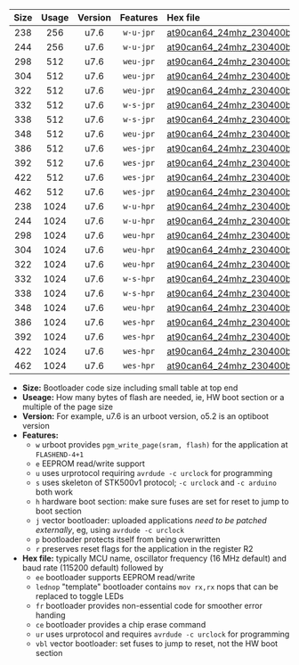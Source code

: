 |Size|Usage|Version|Features|Hex file|
|:-:|:-:|:-:|:-:|:--|
|238|256|u7.6|`w-u-jpr`|[at90can64_24mhz_230400bps_ur_vbl.hex](https://raw.githubusercontent.com/stefanrueger/urboot/main/at90can64_24mhz_230400bps_ur_vbl.hex)|
|244|256|u7.6|`w-u-jpr`|[at90can64_24mhz_230400bps_lednop_ur_vbl.hex](https://raw.githubusercontent.com/stefanrueger/urboot/main/at90can64_24mhz_230400bps_lednop_ur_vbl.hex)|
|298|512|u7.6|`weu-jpr`|[at90can64_24mhz_230400bps_ee_ur_vbl.hex](https://raw.githubusercontent.com/stefanrueger/urboot/main/at90can64_24mhz_230400bps_ee_ur_vbl.hex)|
|304|512|u7.6|`weu-jpr`|[at90can64_24mhz_230400bps_ee_lednop_ur_vbl.hex](https://raw.githubusercontent.com/stefanrueger/urboot/main/at90can64_24mhz_230400bps_ee_lednop_ur_vbl.hex)|
|322|512|u7.6|`weu-jpr`|[at90can64_24mhz_230400bps_ee_lednop_fr_ur_vbl.hex](https://raw.githubusercontent.com/stefanrueger/urboot/main/at90can64_24mhz_230400bps_ee_lednop_fr_ur_vbl.hex)|
|332|512|u7.6|`w-s-jpr`|[at90can64_24mhz_230400bps_vbl.hex](https://raw.githubusercontent.com/stefanrueger/urboot/main/at90can64_24mhz_230400bps_vbl.hex)|
|338|512|u7.6|`w-s-jpr`|[at90can64_24mhz_230400bps_lednop_vbl.hex](https://raw.githubusercontent.com/stefanrueger/urboot/main/at90can64_24mhz_230400bps_lednop_vbl.hex)|
|348|512|u7.6|`weu-jpr`|[at90can64_24mhz_230400bps_ee_lednop_fr_ce_ur_vbl.hex](https://raw.githubusercontent.com/stefanrueger/urboot/main/at90can64_24mhz_230400bps_ee_lednop_fr_ce_ur_vbl.hex)|
|386|512|u7.6|`wes-jpr`|[at90can64_24mhz_230400bps_ee_vbl.hex](https://raw.githubusercontent.com/stefanrueger/urboot/main/at90can64_24mhz_230400bps_ee_vbl.hex)|
|392|512|u7.6|`wes-jpr`|[at90can64_24mhz_230400bps_ee_lednop_vbl.hex](https://raw.githubusercontent.com/stefanrueger/urboot/main/at90can64_24mhz_230400bps_ee_lednop_vbl.hex)|
|422|512|u7.6|`wes-jpr`|[at90can64_24mhz_230400bps_ee_lednop_fr_vbl.hex](https://raw.githubusercontent.com/stefanrueger/urboot/main/at90can64_24mhz_230400bps_ee_lednop_fr_vbl.hex)|
|462|512|u7.6|`wes-jpr`|[at90can64_24mhz_230400bps_ee_lednop_fr_ce_vbl.hex](https://raw.githubusercontent.com/stefanrueger/urboot/main/at90can64_24mhz_230400bps_ee_lednop_fr_ce_vbl.hex)|
|238|1024|u7.6|`w-u-hpr`|[at90can64_24mhz_230400bps_ur.hex](https://raw.githubusercontent.com/stefanrueger/urboot/main/at90can64_24mhz_230400bps_ur.hex)|
|244|1024|u7.6|`w-u-hpr`|[at90can64_24mhz_230400bps_lednop_ur.hex](https://raw.githubusercontent.com/stefanrueger/urboot/main/at90can64_24mhz_230400bps_lednop_ur.hex)|
|298|1024|u7.6|`weu-hpr`|[at90can64_24mhz_230400bps_ee_ur.hex](https://raw.githubusercontent.com/stefanrueger/urboot/main/at90can64_24mhz_230400bps_ee_ur.hex)|
|304|1024|u7.6|`weu-hpr`|[at90can64_24mhz_230400bps_ee_lednop_ur.hex](https://raw.githubusercontent.com/stefanrueger/urboot/main/at90can64_24mhz_230400bps_ee_lednop_ur.hex)|
|322|1024|u7.6|`weu-hpr`|[at90can64_24mhz_230400bps_ee_lednop_fr_ur.hex](https://raw.githubusercontent.com/stefanrueger/urboot/main/at90can64_24mhz_230400bps_ee_lednop_fr_ur.hex)|
|332|1024|u7.6|`w-s-hpr`|[at90can64_24mhz_230400bps.hex](https://raw.githubusercontent.com/stefanrueger/urboot/main/at90can64_24mhz_230400bps.hex)|
|338|1024|u7.6|`w-s-hpr`|[at90can64_24mhz_230400bps_lednop.hex](https://raw.githubusercontent.com/stefanrueger/urboot/main/at90can64_24mhz_230400bps_lednop.hex)|
|348|1024|u7.6|`weu-hpr`|[at90can64_24mhz_230400bps_ee_lednop_fr_ce_ur.hex](https://raw.githubusercontent.com/stefanrueger/urboot/main/at90can64_24mhz_230400bps_ee_lednop_fr_ce_ur.hex)|
|386|1024|u7.6|`wes-hpr`|[at90can64_24mhz_230400bps_ee.hex](https://raw.githubusercontent.com/stefanrueger/urboot/main/at90can64_24mhz_230400bps_ee.hex)|
|392|1024|u7.6|`wes-hpr`|[at90can64_24mhz_230400bps_ee_lednop.hex](https://raw.githubusercontent.com/stefanrueger/urboot/main/at90can64_24mhz_230400bps_ee_lednop.hex)|
|422|1024|u7.6|`wes-hpr`|[at90can64_24mhz_230400bps_ee_lednop_fr.hex](https://raw.githubusercontent.com/stefanrueger/urboot/main/at90can64_24mhz_230400bps_ee_lednop_fr.hex)|
|462|1024|u7.6|`wes-hpr`|[at90can64_24mhz_230400bps_ee_lednop_fr_ce.hex](https://raw.githubusercontent.com/stefanrueger/urboot/main/at90can64_24mhz_230400bps_ee_lednop_fr_ce.hex)|

- **Size:** Bootloader code size including small table at top end
- **Useage:** How many bytes of flash are needed, ie, HW boot section or a multiple of the page size
- **Version:** For example, u7.6 is an urboot version, o5.2 is an optiboot version
- **Features:**
  + `w` urboot provides `pgm_write_page(sram, flash)` for the application at `FLASHEND-4+1`
  + `e` EEPROM read/write support
  + `u` uses urprotocol requiring `avrdude -c urclock` for programming
  + `s` uses skeleton of STK500v1 protocol; `-c urclock` and `-c arduino` both work
  + `h` hardware boot section: make sure fuses are set for reset to jump to boot section
  + `j` vector bootloader: uploaded applications *need to be patched externally*, eg, using `avrdude -c urclock`
  + `p` bootloader protects itself from being overwritten
  + `r` preserves reset flags for the application in the register R2
- **Hex file:** typically MCU name, oscillator frequency (16 MHz default) and baud rate (115200 default) followed by
  + `ee` bootloader supports EEPROM read/write
  + `lednop` "template" bootloader contains `mov rx,rx` nops that can be replaced to toggle LEDs
  + `fr` bootloader provides non-essential code for smoother error handing
  + `ce` bootloader provides a chip erase command
  + `ur` uses urprotocol and requires `avrdude -c urclock` for programming
  + `vbl` vector bootloader: set fuses to jump to reset, not the HW boot section

